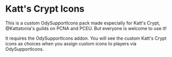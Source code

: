 # Katt's Crypt Icons

This is a custom OdySupportIcons pack made especially for Katt's Crypt, @Kattatonia's guilds on PCNA and PCEU. But everyone is welcome to use it!

It requires the OdySupportIcons addon.  You will see the custom Katt's Crypt icons as choices when you assign custom icons to players via OdySupportIcons.
